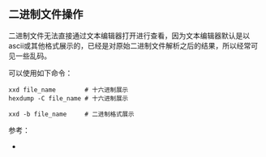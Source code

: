 ## 二进制文件操作

二进制文件无法直接通过文本编辑器打开进行查看，因为文本编辑器默认是以ascii或其他格式展示的，已经是对原始二进制文件解析之后的结果，所以经常可见一些乱码。

可以使用如下命令：

```
xxd file_name        # 十六进制展示
hexdump -C file_name # 十六进制展示

xxd -b file_name     # 二进制格式展示
```

参考：

- [](https://stackoverflow.com/questions/1765311/how-to-view-files-in-binary-from-bash)
